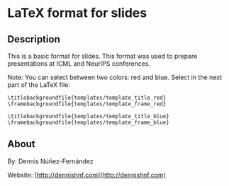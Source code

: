 

LaTeX format for slides
=======================

## Description ##

This is a basic format for slides. This format was used to prepare presentations at ICML and NeurIPS conferences.

Note: You can select between two colors: red and blue. Select in the next part of the LaTeX file:

```
\titlebackgroundfile{templates/template_title_red}
\framebackgroundfile{templates/template_frame_red} 
```

```
\titlebackgroundfile{templates/template_title_blue}
\framebackgroundfile{templates/template_frame_blue} 
```

## About ##

By: Dennis Núñez-Fernández

Website: [http://dennishnf.com](http://dennishnf.com)

